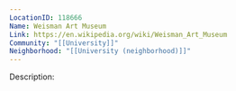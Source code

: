 ```yaml
---
LocationID: 118666
Name: Weisman Art Museum
Link: https://en.wikipedia.org/wiki/Weisman_Art_Museum
Community: "[[University]]"
Neighborhood: "[[University (neighborhood)]]"
---
```


Description: